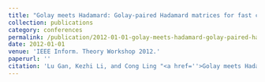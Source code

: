 ```yaml
---
title: "Golay meets Hadamard: Golay-paired Hadamard matrices for fast compressed sensing"
collection: publications
category: conferences
permalink: /publication/2012-01-01-golay-meets-hadamard-golay-paired-hadamard-matrices-for-fast-compressed-sensing
date: 2012-01-01
venue: 'IEEE Inform. Theory Workshop 2012.'
paperurl: ''
citation: 'Lu Gan, Kezhi Li, and Cong Ling "<a href=''>Golay meets Hadamard: Golay-paired Hadamard matrices for fast compressed sensing</a>", IEEE Inform. Theory Workshop 2012.'
---
```

